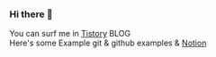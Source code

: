 ### Hi there 👋

You can surf me in [Tistory](https://flannelsocks.tistory.com) BLOG  
Here's some Example git & github examples & [Notion](https://prairie-beach-a46.notion.site/Git-Github-6cf81c477aa444b5ad4705ad00e70c91?pvs=4)
